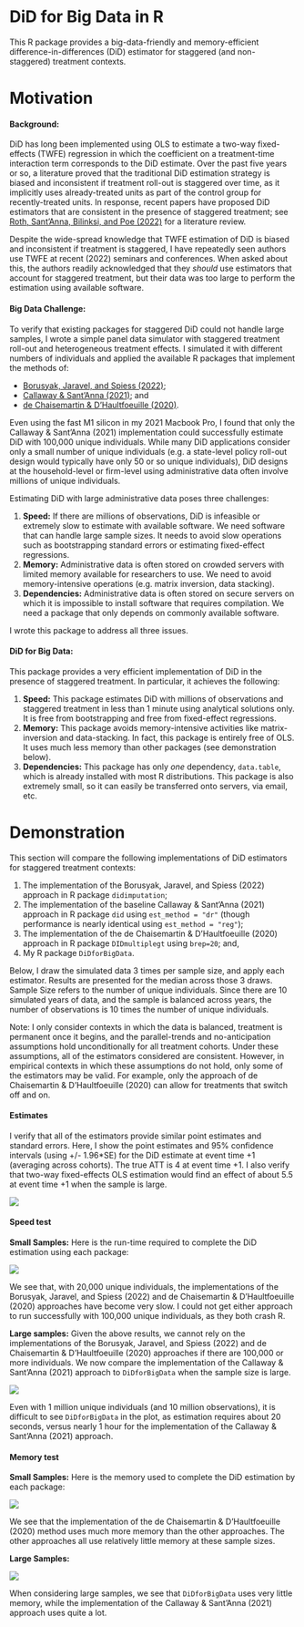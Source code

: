 DiD for Big Data in R
================

This R package provides a big-data-friendly and memory-efficient
difference-in-differences (DiD) estimator for staggered (and
non-staggered) treatment contexts.

# Motivation

#### Background:

DiD has long been implemented using OLS to estimate a two-way
fixed-effects (TWFE) regression in which the coefficient on a
treatment-time interaction term corresponds to the DiD estimate. Over
the past five years or so, a literature proved that the traditional DiD
estimation strategy is biased and inconsistent if treatment roll-out is
staggered over time, as it implicitly uses already-treated units as part
of the control group for recently-treated units. In response, recent
papers have proposed DiD estimators that are consistent in the presence
of staggered treatment; see [Roth, Sant’Anna, Bilinksi, and Poe
(2022)](https://jonathandroth.github.io/assets/files/DiD_Review_Paper.pdf)
for a literature review.

Despite the wide-spread knowledge that TWFE estimation of DiD is biased
and inconsistent if treatment is staggered, I have repeatedly seen
authors use TWFE at recent (2022) seminars and conferences. When asked
about this, the authors readily acknowledged that they *should* use
estimators that account for staggered treatment, but their data was too
large to perform the estimation using available software.

#### Big Data Challenge:

To verify that existing packages for staggered DiD could not handle
large samples, I wrote a simple panel data simulator with staggered
treatment roll-out and heterogeneous treatment effects. I simulated it
with different numbers of individuals and applied the available R
packages that implement the methods of:

- [Borusyak, Jaravel, and Spiess
  (2022)](https://www.xavierjaravel.com/_files/ugd/bacd2d_ebf772e1b7ea4a178a060e6ebfcfa056.pdf);
- [Callaway & Sant’Anna
  (2021)](https://psantanna.com/files/Callaway_SantAnna_2020.pdf); and
- [de Chaisemartin & D’Haultfoeuille
  (2020)](https://drive.google.com/file/d/1D93ltJUirR4zIqJZfSTwSLrA-6rSZpTJ/view).

Even using the fast M1 silicon in my 2021 Macbook Pro, I found that only
the Callaway & Sant’Anna (2021) implementation could successfully
estimate DiD with 100,000 unique individuals. While many DiD
applications consider only a small number of unique individuals (e.g. a
state-level policy roll-out design would typically have only 50 or so
unique individuals), DiD designs at the household-level or firm-level
using administrative data often involve millions of unique individuals.

Estimating DiD with large administrative data poses three challenges:

1.  **Speed:** If there are millions of observations, DiD is infeasible
    or extremely slow to estimate with available software. We need
    software that can handle large sample sizes. It needs to avoid slow
    operations such as bootstrapping standard errors or estimating
    fixed-effect regressions.
2.  **Memory:** Administrative data is often stored on crowded servers
    with limited memory available for researchers to use. We need to
    avoid memory-intensive operations (e.g. matrix inversion, data
    stacking).
3.  **Dependencies:** Administrative data is often stored on secure
    servers on which it is impossible to install software that requires
    compilation. We need a package that only depends on commonly
    available software.

I wrote this package to address all three issues.

#### DiD for Big Data:

This package provides a very efficient implementation of DiD in the
presence of staggered treatment. In particular, it achieves the
following:

1.  **Speed:** This package estimates DiD with millions of observations
    and staggered treatment in less than 1 minute using analytical
    solutions only. It is free from bootstrapping and free from
    fixed-effect regressions.
2.  **Memory:** This package avoids memory-intensive activities like
    matrix-inversion and data-stacking. In fact, this package is
    entirely free of OLS. It uses much less memory than other packages
    (see demonstration below).
3.  **Dependencies:** This package has only *one* dependency,
    `data.table`, which is already installed with most R distributions.
    This package is also extremely small, so it can easily be
    transferred onto servers, via email, etc.

# Demonstration

This section will compare the following implementations of DiD
estimators for staggered treatment contexts:

1.  The implementation of the Borusyak, Jaravel, and Spiess (2022)
    approach in R package `didimputation`;
2.  The implementation of the baseline Callaway & Sant’Anna (2021)
    approach in R package `did` using `est_method = "dr"` (though
    performance is nearly identical using `est_method = "reg"`);
3.  The implementation of the de Chaisemartin & D’Haultfoeuille (2020)
    approach in R package `DIDmultiplegt` using `brep=20`; and,
4.  My R package `DiDforBigData`.

Below, I draw the simulated data 3 times per sample size, and apply each
estimator. Results are presented for the median across those 3 draws.
Sample Size refers to the number of unique individuals. Since there are
10 simulated years of data, and the sample is balanced across years, the
number of observations is 10 times the number of unique individuals.

Note: I only consider contexts in which the data is balanced, treatment
is permanent once it begins, and the parallel-trends and no-anticipation
assumptions hold unconditionally for all treatment cohorts. Under these
assumptions, all of the estimators considered are consistent. However,
in empirical contexts in which these assumptions do not hold, only some
of the estimators may be valid. For example, only the approach of de
Chaisemartin & D’Haultfoeuille (2020) can allow for treatments that
switch off and on.

#### Estimates

I verify that all of the estimators provide similar point estimates and
standard errors. Here, I show the point estimates and 95% confidence
intervals (using +/- 1.96\*SE) for the DiD estimate at event time +1
(averaging across cohorts). The true ATT is 4 at event time +1. I also
verify that two-way fixed-effects OLS estimation would find an effect of
about 5.5 at event time +1 when the sample is large.

![](vignettes/estimates_small.png)

#### Speed test

**Small Samples:** Here is the run-time required to complete the DiD
estimation using each package:

![](vignettes/speedtest_small.png)

We see that, with 20,000 unique individuals, the implementations of the
Borusyak, Jaravel, and Spiess (2022) and de Chaisemartin &
D’Haultfoeuille (2020) approaches have become very slow. I could not get
either approach to run successfully with 100,000 unique individuals, as
they both crash R.

**Large samples:** Given the above results, we cannot rely on the
implementations of the Borusyak, Jaravel, and Spiess (2022) and de
Chaisemartin & D’Haultfoeuille (2020) approaches if there are 100,000 or
more individuals. We now compare the implementation of the Callaway &
Sant’Anna (2021) approach to `DiDforBigData` when the sample size is
large.

![](vignettes/speedtest_large.png)

Even with 1 million unique individuals (and 10 million observations), it
is difficult to see `DiDforBigData` in the plot, as estimation requires
about 20 seconds, versus nearly 1 hour for the implementation of the
Callaway & Sant’Anna (2021) approach.

#### Memory test

**Small Samples:** Here is the memory used to complete the DiD
estimation by each package:

![](vignettes/memorytest_small.png)

We see that the implementation of the de Chaisemartin & D’Haultfoeuille
(2020) method uses much more memory than the other approaches. The other
approaches all use relatively little memory at these sample sizes.

**Large Samples:**

![](vignettes/memorytest_large.png)

When considering large samples, we see that `DiDforBigData` uses very
little memory, while the implementation of the Callaway & Sant’Anna
(2021) approach uses quite a lot.
